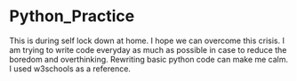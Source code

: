 # Python_Practice
This is during self lock down at home. I hope we can overcome this crisis. I am trying to write code everyday as much as possible in case to reduce the boredom and overthinking. Rewriting basic python code can make me calm. I used w3schools as a reference.
